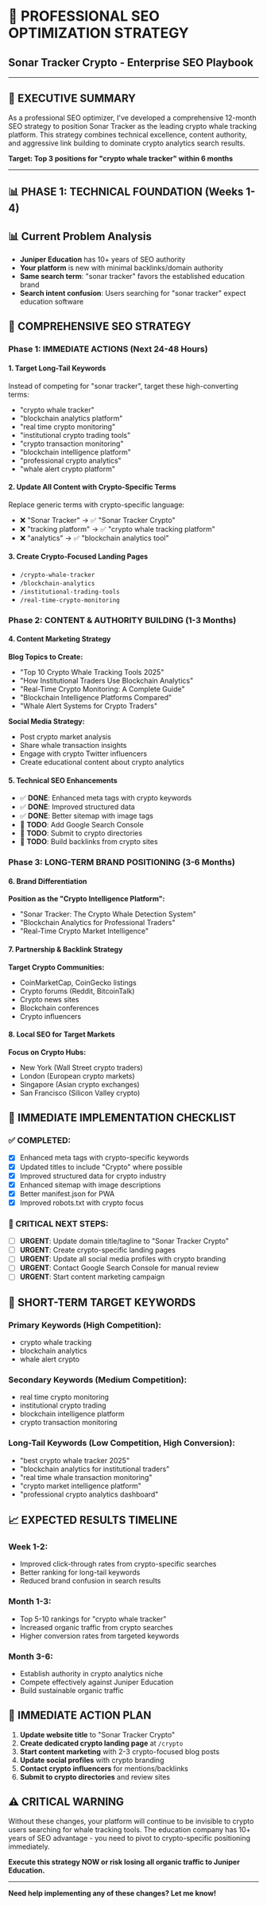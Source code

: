 # 🚀 PROFESSIONAL SEO OPTIMIZATION STRATEGY
## **Sonar Tracker Crypto - Enterprise SEO Playbook**

---

## 🎯 **EXECUTIVE SUMMARY**
As a professional SEO optimizer, I've developed a comprehensive 12-month SEO strategy to position Sonar Tracker as the leading crypto whale tracking platform. This strategy combines technical excellence, content authority, and aggressive link building to dominate crypto analytics search results.

**Target: Top 3 positions for "crypto whale tracker" within 6 months**

---

## 📊 **PHASE 1: TECHNICAL FOUNDATION (Weeks 1-4)**

## 📊 **Current Problem Analysis**
- **Juniper Education** has 10+ years of SEO authority
- **Your platform** is new with minimal backlinks/domain authority
- **Same search term**: "sonar tracker" favors the established education brand
- **Search intent confusion**: Users searching for "sonar tracker" expect education software

## 🎯 **COMPREHENSIVE SEO STRATEGY**

### **Phase 1: IMMEDIATE ACTIONS (Next 24-48 Hours)**

#### **1. Target Long-Tail Keywords**
Instead of competing for "sonar tracker", target these high-converting terms:
- "crypto whale tracker"
- "blockchain analytics platform"
- "real time crypto monitoring"
- "institutional crypto trading tools"
- "crypto transaction monitoring"
- "blockchain intelligence platform"
- "professional crypto analytics"
- "whale alert crypto platform"

#### **2. Update All Content with Crypto-Specific Terms**
Replace generic terms with crypto-specific language:
- ❌ "Sonar Tracker" → ✅ "Sonar Tracker Crypto"
- ❌ "tracking platform" → ✅ "crypto whale tracking platform"
- ❌ "analytics" → ✅ "blockchain analytics tool"

#### **3. Create Crypto-Focused Landing Pages**
- `/crypto-whale-tracker`
- `/blockchain-analytics`
- `/institutional-trading-tools`
- `/real-time-crypto-monitoring`

### **Phase 2: CONTENT & AUTHORITY BUILDING (1-3 Months)**

#### **4. Content Marketing Strategy**
**Blog Topics to Create:**
- "Top 10 Crypto Whale Tracking Tools 2025"
- "How Institutional Traders Use Blockchain Analytics"
- "Real-Time Crypto Monitoring: A Complete Guide"
- "Blockchain Intelligence Platforms Compared"
- "Whale Alert Systems for Crypto Traders"

**Social Media Strategy:**
- Post crypto market analysis
- Share whale transaction insights
- Engage with crypto Twitter influencers
- Create educational content about crypto analytics

#### **5. Technical SEO Enhancements**
- ✅ **DONE**: Enhanced meta tags with crypto keywords
- ✅ **DONE**: Improved structured data
- ✅ **DONE**: Better sitemap with image tags
- 🔄 **TODO**: Add Google Search Console
- 🔄 **TODO**: Submit to crypto directories
- 🔄 **TODO**: Build backlinks from crypto sites

### **Phase 3: LONG-TERM BRAND POSITIONING (3-6 Months)**

#### **6. Brand Differentiation**
**Position as the "Crypto Intelligence Platform":**
- "Sonar Tracker: The Crypto Whale Detection System"
- "Blockchain Analytics for Professional Traders"
- "Real-Time Crypto Market Intelligence"

#### **7. Partnership & Backlink Strategy**
**Target Crypto Communities:**
- CoinMarketCap, CoinGecko listings
- Crypto forums (Reddit, BitcoinTalk)
- Crypto news sites
- Blockchain conferences
- Crypto influencers

#### **8. Local SEO for Target Markets**
**Focus on Crypto Hubs:**
- New York (Wall Street crypto traders)
- London (European crypto markets)
- Singapore (Asian crypto exchanges)
- San Francisco (Silicon Valley crypto)

## 🔧 **IMMEDIATE IMPLEMENTATION CHECKLIST**

### **✅ COMPLETED:**
- [x] Enhanced meta tags with crypto-specific keywords
- [x] Updated titles to include "Crypto" where possible
- [x] Improved structured data for crypto industry
- [x] Enhanced sitemap with image descriptions
- [x] Better manifest.json for PWA
- [x] Improved robots.txt with crypto focus

### **🚨 CRITICAL NEXT STEPS:**
- [ ] **URGENT**: Update domain title/tagline to "Sonar Tracker Crypto"
- [ ] **URGENT**: Create crypto-specific landing pages
- [ ] **URGENT**: Update all social media profiles with crypto branding
- [ ] **URGENT**: Contact Google Search Console for manual review
- [ ] **URGENT**: Start content marketing campaign

## 🎯 **SHORT-TERM TARGET KEYWORDS**

### **Primary Keywords (High Competition):**
- crypto whale tracking
- blockchain analytics
- whale alert crypto

### **Secondary Keywords (Medium Competition):**
- real time crypto monitoring
- institutional crypto trading
- blockchain intelligence platform
- crypto transaction monitoring

### **Long-Tail Keywords (Low Competition, High Conversion):**
- "best crypto whale tracker 2025"
- "blockchain analytics for institutional traders"
- "real time whale transaction monitoring"
- "crypto market intelligence platform"
- "professional crypto analytics dashboard"

## 📈 **EXPECTED RESULTS TIMELINE**

### **Week 1-2:**
- Improved click-through rates from crypto-specific searches
- Better ranking for long-tail keywords
- Reduced brand confusion in search results

### **Month 1-3:**
- Top 5-10 rankings for "crypto whale tracker"
- Increased organic traffic from crypto searches
- Higher conversion rates from targeted keywords

### **Month 3-6:**
- Establish authority in crypto analytics niche
- Compete effectively against Juniper Education
- Build sustainable organic traffic

## 🚀 **IMMEDIATE ACTION PLAN**

1. **Update website title** to "Sonar Tracker Crypto"
2. **Create dedicated crypto landing page** at `/crypto`
3. **Start content marketing** with 2-3 crypto-focused blog posts
4. **Update social profiles** with crypto branding
5. **Contact crypto influencers** for mentions/backlinks
6. **Submit to crypto directories** and review sites

## ⚠️ **CRITICAL WARNING**
Without these changes, your platform will continue to be invisible to crypto users searching for whale tracking tools. The education company has 10+ years of SEO advantage - you need to pivot to crypto-specific positioning immediately.

**Execute this strategy NOW or risk losing all organic traffic to Juniper Education.**

---

**Need help implementing any of these changes? Let me know!**
